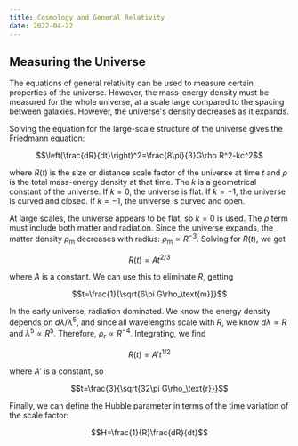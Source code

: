 ```yaml
---
title: Cosmology and General Relativity
date: 2022-04-22
---
```


## Measuring the Universe

The equations of general relativity can be used to measure certain properties of the universe. However, the mass-energy density must be measured for the whole universe, at a scale large compared to the spacing between galaxies. However, the universe's density decreases as it expands.

Solving the equation for the large-scale structure of the universe gives the Friedmann equation:

$$\left(\frac{dR}{dt}\right)^2=\frac{8\pi}{3}G\rho R^2-kc^2$$

where $R\left(t\right)$ is the size or distance scale factor of the universe at time $t$ and $\rho$ is the total mass-energy density at that time. The $k$ is a geometrical constant of the universe. If $k=0$, the universe is flat. If $k=+1$, the universe is curved and closed. If $k=-1$, the universe is curved and open.

At large scales, the universe appears to be flat, so $k=0$ is used. The $\rho$ term must include both matter and radiation. Since the universe expands, the matter density $\rho_\text{m}$ decreases with radius: $\rho_\text{m}\propto R^{-3}$. Solving for $R\left(t\right)$, we get

$$R\left(t\right)=At^{2/3}$$

where $A$ is a constant. We can use this to eliminate $R$, getting

$$t=\frac{1}{\sqrt{6\pi G\rho_\text{m}}}$$

In the early universe, radiation dominated. We know the energy density depends on $d\lambda/\lambda^5$, and since all wavelengths scale with $R$, we know $d\lambda\propto R$ and $\lambda^5\propto R^5$. Therefore, $\rho_\text{r}\propto R^{-4}$. Integrating, we find

$$R\left(t\right)=A't^{1/2}$$

where $A'$ is a constant, so

$$t=\frac{3}{\sqrt{32\pi G\rho_\text{r}}}$$

Finally, we can define the Hubble parameter in terms of the time variation of the scale factor:

$$H=\frac{1}{R}\frac{dR}{dt}$$